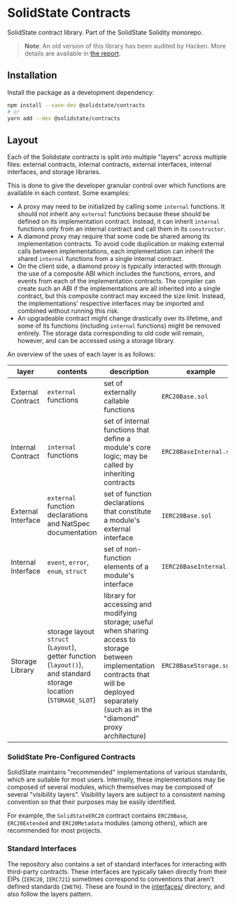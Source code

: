 # SolidState Contracts

SolidState contract library. Part of the SolidState Solidity monorepo.

> **Note**: An old version of this library has been audited by Hacken. More details are available in [the report](https://hacken.io/wp-content/uploads/2021/10/15092021_Premia_SC_Audit_Report.pdf).

## Installation

Install the package as a development dependency:

```bash
npm install --save-dev @solidstate/contracts
# or
yarn add --dev @solidstate/contracts
```

## Layout

Each of the Solidstate contracts is split into multiple "layers" across multiple files: external contracts, internal contracts, external interfaces, internal interfaces, and storage libraries.

This is done to give the developer granular control over which functions are available in each context. Some examples:

- A proxy may need to be initialized by calling some `internal` functions. It should not inherit any `external` functions because these should be defined on its implementation contract. Instead, it can inherit `internal` functions only from an internal contract and call them in its `constructor`.
- A diamond proxy may require that some code be shared among its implementation contracts. To avoid code duplication or making external calls between implementations, each implementation can inherit the shared `internal` functions from a single internal contract.
- On the client side, a diamond proxy is typically interacted with through the use of a composite ABI which includes the functions, errors, and events from each of the implementation contracts. The compiler can create such an ABI if the implementations are all inherited into a single contract, but this composite contract may exceed the size limit. Instead, the implementations' respective interfaces may be imported and combined without running this risk.
- An upgradeable contract might change drastically over its lifetime, and some of its functions (including `internal` functions) might be removed entirely. The storage data corresponding to old code will remain, however, and can be accessed using a storage library.

An overview of the uses of each layer is as follows:

| layer              | contents                                                                                                         | description                                                                                                                                                                                        | example                  |
| ------------------ | ---------------------------------------------------------------------------------------------------------------- | -------------------------------------------------------------------------------------------------------------------------------------------------------------------------------------------------- | ------------------------ |
| External Contract  | `external` functions                                                                                             | set of externally callable functions                                                                                                                                                               | `ERC20Base.sol`          |
| Internal Contract  | `internal` functions                                                                                             | set of internal functions that define a module's core logic; may be called by inheriting contracts                                                                                                 | `ERC20BaseInternal.sol`  |
| External Interface | `external` function declarations and NatSpec documentation                                                       | set of function declarations that constitute a module's external interface                                                                                                                         | `IERC20Base.sol`         |
| Internal Interface | `event`, `error`, `enum`, `struct`                                                                               | set of non-function elements of a module's interface                                                                                                                                               | `IERC20BaseInternal.sol` |
| Storage Library    | storage layout `struct` (`Layout`), getter function (`layout()`), and standard storage location (`STORAGE_SLOT`) | library for accessing and modifying storage; useful when sharing access to storage between implementation contracts that will be deployed separately (such as in the "diamond" proxy architecture) | `ERC20BaseStorage.sol`   |

### SolidState Pre-Configured Contracts

SolidState maintains "recommended" implementations of various standards, which are suitable for most users. Internally, these implementations may be composed of several modules, which themselves may be composed of several "visibility layers". Visibility layers are subject to a consistent naming convention so that their purposes may be easily identified.

For example, the `SolidStateERC20` contract contains `ERC20Base`, `ERC20Extended` and `ERC20Metadata` modules (among others), which are recommended for most projects.

### Standard Interfaces

The repository also contains a set of standard interfaces for interacting with third-party contracts. These interfaces are typically taken directly from their EIPs (`IERC20`, `IERC721`) sometimes correspond to conventions that aren't defined standards (`IWETH`). These are found in the [interfaces/](./interfaces/) directory, and also follow the layers pattern.
